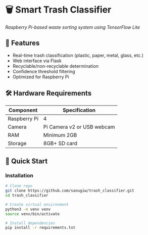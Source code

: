 # 🗑️ Smart Trash Classifier 
*Raspberry Pi-based waste sorting system using TensorFlow Lite*

## 🌟 Features
- Real-time trash classification (plastic, paper, metal, glass, etc.)
- Web interface via Flask
- Recyclable/non-recyclable determination
- Confidence threshold filtering
- Optimized for Raspberry Pi

## 🛠️ Hardware Requirements
| Component | Specification |
|-----------|---------------|
| Raspberry Pi | 4 |
| Camera | Pi Camera v2 or USB webcam |
| RAM | Minimum 2GB |
| Storage | 8GB+ SD card |

## 🚀 Quick Start

### Installation
```bash
# Clone repo
git clone https://github.com/sanugiw/trash_classifier.git
cd trash_classifier

# Create virtual environment
python3 -m venv venv
source venv/bin/activate

# Install dependencies
pip install -r requirements.txt
